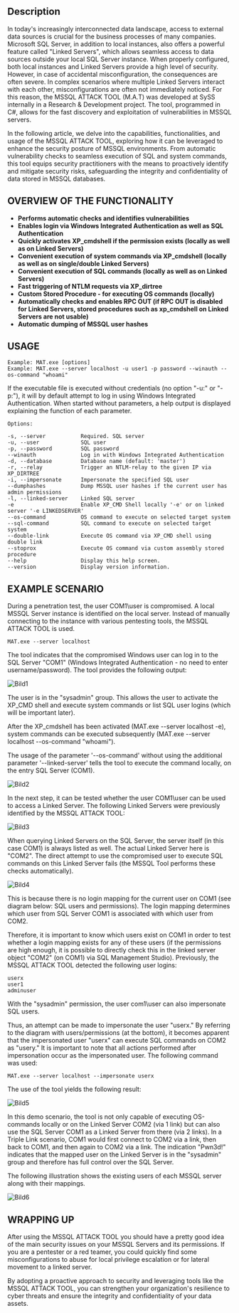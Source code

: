 ## Description

In today's increasingly interconnected data landscape, access to external data sources is crucial for the business processes of many companies. Microsoft SQL Server, in addition to local instances, also offers a powerful feature called "Linked Servers", which allows seamless access to data sources outside your local SQL Server instance. When properly configured, both local instances and Linked Servers provide a high level of security. However, in case of accidental misconfiguration, the consequences are often severe. In complex scenarios where multiple Linked Servers interact with each other, misconfigurations are often not immediately noticed. For this reason, the MSSQL ATTACK TOOL (M.A.T) was developed at SySS internally in a Research & Development project. The tool, programmed in C#, allows for the fast discovery and exploitation of vulnerabilities in MSSQL servers.

In the following article, we delve into the capabilities, functionalities, and usage of the MSSQL ATTACK TOOL, exploring how it can be leveraged to enhance the security posture of MSSQL environments. From automatic vulnerability checks to seamless execution of SQL and system commands, this tool equips security practitioners with the means to proactively identify and mitigate security risks, safeguarding the integrity and confidentiality of data stored in MSSQL databases.

## OVERVIEW OF THE FUNCTIONALITY
- **Performs automatic checks and identifies vulnerabilities**
- **Enables login via Windows Integrated Authentication as well as SQL Authentication**
- **Quickly activates XP_cmdshell if the permission exists (locally as well as on Linked Servers)**
- **Convenient execution of system commands via XP_cmdshell (locally as well as on single/double Linked Servers)**
- **Convenient execution of SQL commands (locally as well as on Linked Servers)**
- **Fast triggering of NTLM requests via XP_dirtree**
- **Custom Stored Procedure - for executing OS commands (locally)**
- **Automatically checks and enables RPC OUT (if RPC OUT is disabled for Linked Servers, stored procedures such as xp_cmdshell on Linked Servers are not usable)**
- **Automatic dumping of MSSQL user hashes**

## USAGE
```
Example: MAT.exe [options]
Example: MAT.exe --server localhost -u user1 -p password --winauth --os-command "whoami"
```

If the executable file is executed without credentials (no option "-u:" or "-p:"), it will by default attempt to log in using Windows Integrated Authentication. When started without parameters, a help output is displayed explaining the function of each parameter.

```
Options:

-s, --server           Required. SQL server
-u, --user             SQL user
-p, --password         SQL password
--winauth              Log in with Windows Integrated Authentication
-d, --database         Database name (default: 'master')
-r, --relay            Trigger an NTLM-relay to the given IP via XP_DIRTREE
-i, --impersonate      Impersonate the specified SQL user
--dumphashes           Dump MSSQL user hashes if the current user has admin permissions
-l, --linked-server    Linked SQL server
-e                     Enable XP_CMD Shell locally '-e' or on linked server '-e LINKEDSERVER'
--os-command           OS command to execute on selected target system
--sql-command          SQL command to execute on selected target system
--double-link          Execute OS command via XP_CMD shell using double link
--stoprox              Execute OS command via custom assembly stored procedure
--help                 Display this help screen.
--version              Display version information.
```

## EXAMPLE SCENARIO
During a penetration test, the user COM1\user is compromised. A local MSSQL Server instance is identified on the local server. Instead of manually connecting to the instance with various pentesting tools, the MSSQL ATTACK TOOL is used. 

```
MAT.exe --server localhost
```

The tool indicates that the compromised Windows user can log in to the SQL Server "COM1" (Windows Integrated Authentication - no need to enter username/password). The tool provides the following output:


![Bild1](./images/example1.png)


The user is in the "sysadmin" group. This allows the user to activate the XP_CMD shell and execute system commands or list SQL user logins (which will be important later).

After the XP_cmdshell has been activated (MAT.exe --server localhost -e), system commands can be executed subsequently (MAT.exe --server localhost --os-command "whoami").

The usage of the parameter '--os-command' without using the additional parameter '--linked-server' tells the tool to execute the command locally, on the entry SQL Server (COM1).

![Bild2](./images/example2.png)


In the next step, it can be tested whether the user COM1\user can be used to access a Linked Server. The following Linked Servers were previously identified by the MSSQL ATTACK TOOL:

![Bild3](./images/example3.png)


When querying Linked Servers on the SQL Server, the server itself (in this case COM1) is always listed as well. The actual Linked Server here is "COM2". The direct attempt to use the compromised user to execute SQL commands on this Linked Server fails (the MSSQL Tool performs these checks automatically).

![Bild4](./images/example4.png)

This is because there is no login mapping for the current user on COM1 (see diagram below: SQL users and permissions). The login mapping determines which user from SQL Server COM1 is associated with which user from COM2.

Therefore, it is important to know which users exist on COM1 in order to test whether a login mapping exists for any of these users (if the permissions are high enough, it is possible to directly check this in the linked server object "COM2" (on COM1) via SQL Management Studio). Previously, the MSSQL ATTACK TOOL detected the following user logins:


```
userx
user1
adminuser
```

With the "sysadmin" permission, the user com1\user can also impersonate SQL users.

Thus, an attempt can be made to impersonate the user "userx." By referring to the diagram with users/permissions (at the bottom), it becomes apparent that the impersonated user "userx" can execute SQL commands on COM2 as "usery." It is important to note that all actions performed after impersonation occur as the impersonated user. The following command was used:


```
MAT.exe --server localhost --impersonate userx
```


The use of the tool yields the following result:

![Bild5](./images/example5.png)

In this demo scenario, the tool is not only capable of executing OS-commands locally or on the Linked Server COM2 (via 1 link) but can also use the SQL Server COM1 as a Linked Server from there (via 2 links). In a Triple Link scenario, COM1 would first connect to COM2 via a link, then back to COM1, and then again to COM2 via a link. The indication "Pwn3d!" indicates that the mapped user on the Linked Server is in the "sysadmin" group and therefore has full control over the SQL Server.

The following illustration shows the existing users of each MSSQL server along with their mappings.

![Bild6](./images/example6.png)

## WRAPPING UP
After using the MSSQL ATTACK TOOL you should have a pretty good idea of the main security issues on your MSSQL Servers and its permissions. If you are a pentester or a red teamer, you could quickly find some misconfigurations to abuse for local privilege escalation or for lateral movement to a linked server. 

By adopting a proactive approach to security and leveraging tools like the MSSQL ATTACK TOOL, you can strengthen your organization's resilience to cyber threats and ensure the integrity and confidentiality of your data assets.
